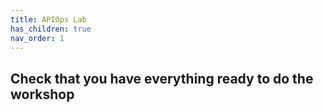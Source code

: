 ```yaml
---
title: APIOps Lab
has_children: true
nav_order: 1
---
```



## Check that you have everything ready to do the workshop
